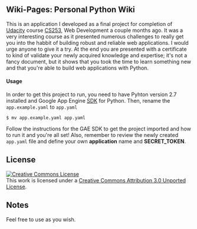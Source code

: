 ## Wiki-Pages: Personal Python Wiki

This is an application I developed as a final project for completion of [Udacity](http://udacity.com) course [CS253](https://www.udacity.com/course/cs253), Web Development a couple months ago. It was a very interesting course as it presented numerous challenges to really get you into the habbit of building robust and reliable web applications. I would urge anyone to give it a try. At the end you are presented with a certificate to kind of validate your newly acquired knowledge and expertise; it's not a fancy document, but it shows that you took the time to learn something new and that you're able to build web applications with Python.

#### Usage

In order to get this project to run, you need to have Pyhton version 2.7 installed and Google App Engine [SDK](https://developers.google.com/appengine/downloads#Google_App_Engine_SDK_for_Python) for Python. Then, rename the `app.example.yaml` to `app.yaml`

    $ mv app.example.yaml app.yaml

Follow the instructions for the GAE SDK to get the project imported and how to run it and you're all set! Also, remember to review 
the newly created `app.yaml` file and define your own **application** name and **SECRET_TOKEN**.

## License

<a rel="license" href="http://creativecommons.org/licenses/by/3.0/deed.en_US"><img alt="Creative Commons License" style="border-width:0" src="http://i.creativecommons.org/l/by/3.0/88x31.png" /></a><br />This work is licensed under a <a rel="license" href="http://creativecommons.org/licenses/by/3.0/deed.en_US">Creative Commons Attribution 3.0 Unported License</a>.

## Notes

Feel free to use as you wish.